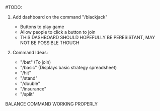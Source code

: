 #TODO:

1. Add dashboard on the command "/blackjack"

   - Buttons to play game
   - Allow people to click a button to join
   - THIS DASHBOARD SHOULD HOPEFULLY BE PERESISTANT, MAY NOT BE POSSIBLE THOUGH

2. Command Ideas:

   - "/bet" (To join)
   - "/basic" (Displays basic strategy spreadsheet)
   - "/hit"
   - "/stand"
   - "/double"
   - "/insurance"
   - "/split"

BALANCE COMMAND WORKING PROPERLY
